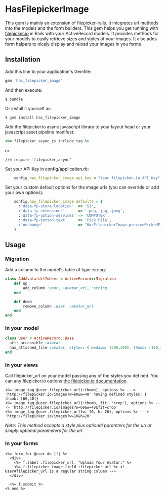 # HasFilepickerImage

This gem is mainly an extension of [filepicker-rails](https://github.com/Filepicker/filepicker-rails). It integrates url methods into the models and the form builders.
This gem helps you get running with [filepicker.io](http://filepicker.io) in Rails with your ActiveRecord models.
It provides methods for your models to easily retrieve sizes and styles of your images.
It also adds form helpers to nicely display and reload your images in you forms

## Installation

Add this line to your application's Gemfile:

```ruby
gem 'has_filepicker_image'
```

And then execute:


```
$ bundle
```

Or install it yourself as:

```
$ gem install has_filepicker_image
```


Add the filepicker.io async javascript library to your layout head or your javascript asset pipeline manifest:

```ruby
<%= filepicker_async_js_include_tag %>
```
or
```
//= require 'filepicker_async'
```



Set your API Key in config/application.rb:
```ruby
    config.has_filepicker_image.api_key = "Your filepicker.io API Key"
```

Set your custom default options for the image urls (you can override or add your own options):
```ruby
    config.has_filepicker_image.defaults = {
      :'data-fp-store-location'  => 'S3',
      :'data-fp-extensions'      => '.png,.jpg,.jpeg',
      :'data-fp-option-services' => 'COMPUTER',
      :'data-fp-button-text'     => 'Pick File',
      :'onchange'                => "HasFilepickerImage.previewPickedFile(event);",
    }
```



## Usage
### Migration

Add a column to the model's table of type :string:

```ruby
class AddAvatarUrlToUser < ActiveRecord::Migration
    def up
        add_column :user, :avatar_url, :string
    end

    def down
        remove_column :user, :avatar_url
    end
end
```


### In your model

```ruby
class User < ActiveRecord::Base
  attr_accessible :avatar
  has_attached_file :avatar, styles: { medium: [300,300], thumb: [100,100] }
end
```

### In your views

Call filepicker_url on your model passing any of the styles you defined. You can any filepicker.io options [the filepicker.io documentation](https://developers.filepicker.io/docs/web/#fpurl-images).

```erb
<%= image_tag @user.filepicker_url(:thumb), options %> ---> 'http://filepicker.io/images?w=60&w=40' having defined styles: { thumb: [60,40]}
<%= image_tag @user.filepicker_url(:thumb, fit: 'crop'), options %> ---> 'http://filepicker.io/images?w=60&w=40&fit=crop'
<%= image_tag @user.filepicker_url(w: 10, h: 20), options %> ---> 'http://filepicker.io/images?w=10&h=20'
```
_Note: This method accepts a style plus optional paramters for the url or simply optional parameters for the url._

### In your forms

```erb
<%= form_for @user do |f| %>
  <div>
    <%= f.label :filepicker_url, "Upload Your Avatar:" %>
    <%= f.filepicker_image_field :filepicker_url %> <!-- User#filepicker_url is a regular string column -->
  </div>

  <%= f.submit %>
<% end %>
```
